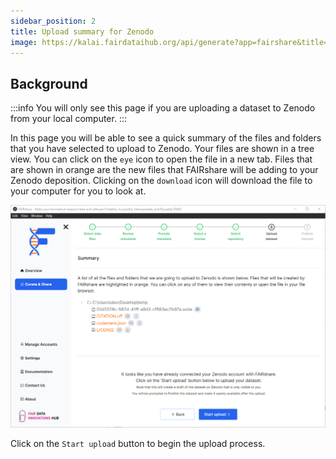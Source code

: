 ```yaml
---
sidebar_position: 2
title: Upload summary for Zenodo
image: https://kalai.fairdataihub.org/api/generate?app=fairshare&title=Upload%20summary%20for%20Zenodo&description=Curate%20and%20Share%20%7C%20Zenodo
---
```


## Background

:::info
You will only see this page if you are uploading a dataset to Zenodo from your local computer.
:::

In this page you will be able to see a quick summary of the files and folders that you have selected to upload to Zenodo. Your files are shown in a tree view. You can click on the `eye`
icon to open the file in a new tab. Files that are shown in orange are the new files that FAIRshare will be adding to your Zenodo deposition. Clicking on the `download` icon will download the file to your computer for you to look at.

![](./images/zenodoUploadSummary.png)

Click on the `Start upload` button to begin the upload process.
